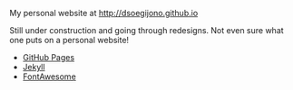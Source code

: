 My personal website at http://dsoegijono.github.io

Still under construction and going through redesigns. Not even sure what one puts on a personal website!

- [GitHub Pages](https://pages.github.com/)
- [Jekyll](https://jekyllrb.com/)
- [FontAwesome](https://fontawesome.com/)
